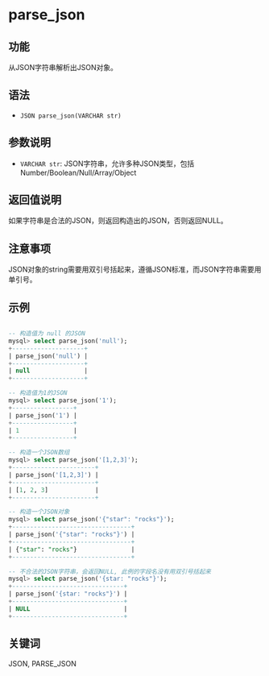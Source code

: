 # parse_json

## 功能

从JSON字符串解析出JSON对象。

## 语法

- `JSON parse_json(VARCHAR str)`

## 参数说明

- `VARCHAR str`: JSON字符串，允许多种JSON类型，包括 Number/Boolean/Null/Array/Object

## 返回值说明

如果字符串是合法的JSON，则返回构造出的JSON，否则返回NULL。

## 注意事项

JSON对象的string需要用双引号括起来，遵循JSON标准，而JSON字符串需要用单引号。

## 示例

```sql

-- 构造值为 null 的JSON 
mysql> select parse_json('null');
+--------------------+
| parse_json('null') |
+--------------------+
| null               |
+--------------------+

-- 构造值为1的JSON
mysql> select parse_json('1');
+-----------------+
| parse_json('1') |
+-----------------+
| 1               |
+-----------------+

-- 构造一个JSON数组
mysql> select parse_json('[1,2,3]');
+-----------------------+
| parse_json('[1,2,3]') |
+-----------------------+
| [1, 2, 3]             |
+-----------------------+

-- 构造一个JSON对象
mysql> select parse_json('{"star": "rocks"}');
+---------------------------------+
| parse_json('{"star": "rocks"}') |
+---------------------------------+
| {"star": "rocks"}               |
+---------------------------------+

-- 不合法的JSON字符串，会返回NULL, 此例的字段名没有用双引号括起来
mysql> select parse_json('{star: "rocks"}');
+-------------------------------+
| parse_json('{star: "rocks"}') |
+-------------------------------+
| NULL                          |
+-------------------------------+

```

## 关键词

JSON, PARSE_JSON
